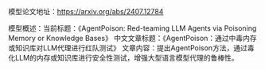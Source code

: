 模型论文地址：https://arxiv.org/abs/2407.12784

模型概述：当前标题：《AgentPoison: Red-teaming LLM Agents via Poisoning Memory or Knowledge Bases》
中文文章标题：《AgentPoison：通过中毒内存或知识库对LLM代理进行红队测试》
文章内容：提出AgentPoison方法，通过毒化LLM的内存或知识库进行安全性测试，增强大型语言模型代理的鲁棒性。
